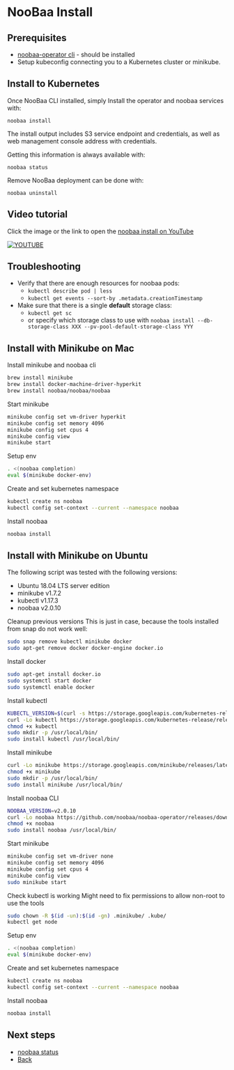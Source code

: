 # NooBaa Install

## Prerequisites

- [noobaa-operator cli](noobaa-operator-cli.md) - should be installed
- Setup kubeconfig connecting you to a Kubernetes cluster or minikube.

## Install to Kubernetes

Once NooBaa CLI installed, simply Install the operator and noobaa services with: 
```
noobaa install
```
The install output includes S3 service endpoint and credentials, as well as web management console address with credentials.


Getting this information is always available with: 
```
noobaa status
```

Remove NooBaa deployment can be done with: 

```
noobaa uninstall
```

## Video tutorial

Click the image or the link to open the [noobaa install on YouTube](https://www.youtube.com/watch?v=QXr2pSL3AVY)

[![YOUTUBE](https://img.youtube.com/vi/QXr2pSL3AVY/0.jpg)](https://www.youtube.com/watch?v=QXr2pSL3AVY)


## Troubleshooting

- Verify that there are enough resources for noobaa pods:
    - `kubectl describe pod | less`
    - `kubectl get events --sort-by .metadata.creationTimestamp`
- Make sure that there is a single **default** storage class:
    - `kubectl get sc`
    - or specify which storage class to use with `noobaa install --db-storage-class XXX --pv-pool-default-storage-class YYY`


## Install with Minikube on Mac

Install minikube and noobaa cli
```bash
brew install minikube
brew install docker-machine-driver-hyperkit
brew install noobaa/noobaa/noobaa
```

Start minikube
```bash
minikube config set vm-driver hyperkit
minikube config set memory 4096
minikube config set cpus 4
minikube config view
minikube start
```

Setup env
```bash
. <(noobaa completion)
eval $(minikube docker-env)
```

Create and set kubernetes namespace
```bash
kubectl create ns noobaa
kubectl config set-context --current --namespace noobaa
```

Install noobaa
```bash
noobaa install
```

## Install with Minikube on Ubuntu

The following script was tested with the following versions:
- Ubuntu 18.04 LTS server edition
- minikube v1.7.2
- kubectl v1.17.3
- noobaa v2.0.10

Cleanup previous versions 
This is just in case, because the tools installed from snap do not work well:
```bash
sudo snap remove kubectl minikube docker
sudo apt-get remove docker docker-engine docker.io
```

Install docker
```bash
sudo apt-get install docker.io
sudo systemctl start docker
sudo systemctl enable docker
```

Install kubectl
```bash
KUBECTL_VERSION=$(curl -s https://storage.googleapis.com/kubernetes-release/release/stable.txt)
curl -Lo kubectl https://storage.googleapis.com/kubernetes-release/release/$KUBECTL_VERSION/bin/linux/amd64/kubectl
chmod +x kubectl
sudo mkdir -p /usr/local/bin/
sudo install kubectl /usr/local/bin/
```

Install minikube
```bash
curl -Lo minikube https://storage.googleapis.com/minikube/releases/latest/minikube-linux-amd64
chmod +x minikube
sudo mkdir -p /usr/local/bin/
sudo install minikube /usr/local/bin/
```

Install noobaa CLI
```bash
NOOBAA_VERSION=v2.0.10
curl -Lo noobaa https://github.com/noobaa/noobaa-operator/releases/download/$NOOBAA_VERSION/noobaa-linux-$NOOBAA_VERSION
chmod +x noobaa
sudo install noobaa /usr/local/bin/
```

Start minikube
```bash
minikube config set vm-driver none
minikube config set memory 4096
minikube config set cpus 4
minikube config view
sudo minikube start
```

Check kubectl is working
Might need to fix permissions to allow non-root to use the tools
```bash
sudo chown -R $(id -un):$(id -gn) .minikube/ .kube/
kubectl get node
```

Setup env
```bash
. <(noobaa completion)
eval $(minikube docker-env)
```

Create and set kubernetes namespace
```bash
kubectl create ns noobaa
kubectl config set-context --current --namespace noobaa
```

Install noobaa
```bash
noobaa install
```

## Next steps

- [noobaa status](noobaa-status.md)
- [Back](README.md)
